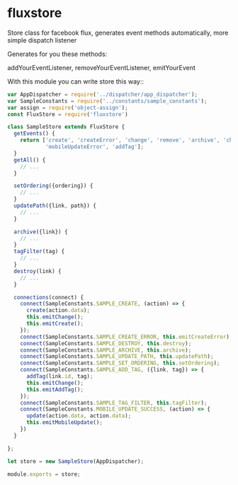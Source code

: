 # fluxstore
Store class for facebook flux, generates event methods automatically, more simple dispatch listener

Generates for you these methods:

addYourEventListener, removeYourEventListener, emitYourEvent

With this module you can write store this way::

```javascript
var AppDispatcher = require('../dispatcher/app_dispatcher');
var SampleConstants = require('../constants/sample_constants');
var assign = require('object-assign');
const FluxStore = require('fluxstore')

class SampleStore extends FluxStore {
  getEvents() {
    return ['create', 'createError', 'change', 'remove', 'archive', 'changePath', 'mobileUpdate',
            'mobileUpdateError', 'addTag'];
  }
  getAll() {
    // ...
  }

  setOrdering({ordering}) {
    // ...
  }
  updatePath({link, path}) {
    // ...
  }

  archive({link}) {
    // ...
  }
  tagFilter(tag) {
    // ...
  }
  destroy(link) {
    // ...
  }

  connections(connect) {
    connect(SampleConstants.SAMPLE_CREATE, (action) => {
      create(action.data);
      this.emitChange();
      this.emitCreate();
    });
    connect(SampleConstants.SAMPLE_CREATE_ERROR, this.emitCreateError);
    connect(SampleConstants.SAMPLE_DESTROY, this.destroy);
    connect(SampleConstants.SAMPLE_ARCHIVE, this.archive);
    connect(SampleConstants.SAMPLE_UPDATE_PATH, this.updatePath);
    connect(SampleConstants.SAMPLE_SET_ORDERING, this.setOrdering);
    connect(SampleConstants.SAMPLE_ADD_TAG, ({link, tag}) => {
      addTag(link.id, tag);
      this.emitChange();
      this.emitAddTag();
    });
    connect(SampleConstants.SAMPLE_TAG_FILTER, this.tagFilter);
    connect(SampleConstants.MOBILE_UPDATE_SUCCESS, (action) => {
      update(action.data, action.data);
      this.emitMobileUpdate();
    })
  }

};

let store = new SampleStore(AppDispatcher);

module.exports = store;
```
